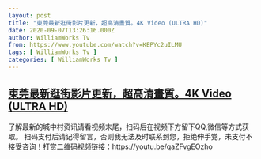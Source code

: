 ```yaml
---
layout: post
title: "東莞最新逛街影片更新，超高清畫質。4K Video (ULTRA HD)"
date: 2020-09-07T13:26:16.000Z
author: WilliamWorks Tv
from: https://www.youtube.com/watch?v=KEPYc2uILMU
tags: [ WilliamWorks Tv ]
categories: [ WilliamWorks Tv ]
---
```

<!--1599485176000-->
[東莞最新逛街影片更新，超高清畫質。4K Video (ULTRA HD)](https://www.youtube.com/watch?v=KEPYc2uILMU)
------

<div>
了解最新的城中村资讯请看视频末尾，扫码后在视频下方留下QQ,微信等方式获取。 扫码支付后请记得留言，否则我无法及时联系到您，拒绝伸手党，未支付不接受咨询！打赏二维码视频链接：https://youtu.be/qaZFvgEOzho
</div>
